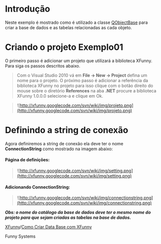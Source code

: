 # Introdução #

Neste exemplo é mostrado como é utilizado a classe [QObjectBase](QObjectBase.md) para criar a base de dados e as tabelas relacionadas as cada objeto.

# Criando o projeto Exemplo01 #

O primeiro passo é adicionar um projeto que utilizará a biblioteca XFunny. Para siga os passos descritos abaixo.
> Com o Visual Studio 2010 vá em **File -> New -> Project** defina um nome para o projeto.
> O próximo passo é adicionar a referência da biblioteca XFunny no projeto para isso clique com o botão direito do mouse sobre o diretório **References** na aba **.NET** procure a biblioteca XFunny 1.0.0.0 selecione-a e clique em Ok.

> ![http://xfunny.googlecode.com/svn/wiki/img/projeto.png](http://xfunny.googlecode.com/svn/wiki/img/projeto.png)


# Definindo a string de conexão #

Agora definiremos a string de conexão ela deve ter o nome **ConnectionString**  como mostrado na imagem abaixo:

#### Página de definições: ####
> ![http://xfunny.googlecode.com/svn/wiki/img/setting.png](http://xfunny.googlecode.com/svn/wiki/img/setting.png)

#### Adicionando ConnectionString: ####
> ![http://xfunny.googlecode.com/svn/wiki/img/connectionstring.png](http://xfunny.googlecode.com/svn/wiki/img/connectionstring.png)

**_Obs: o nome do catálogo da base de dados deve ter o mesmo nome do projeto para que sejam criadas as tabelas na base de dados._**

[XFunny](XFunny.md)/[Como Criar Data Base com XFunny](ComoCriarBDComXFunny.md)

Funny Systems